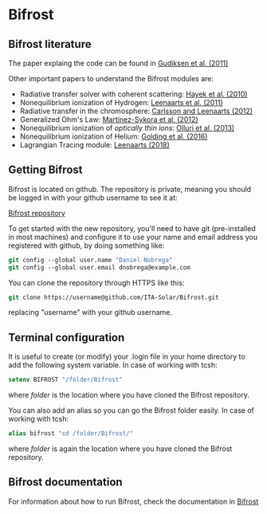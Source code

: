 # Bifrost


## Bifrost literature

The paper explaing the code can be found in [Gudiksen et al. (2011)](http://adsabs.harvard.edu/abs/2011A%26A...531A.154G)

Other important papers to understand the Bifrost modules are:

- Radiative transfer solver with coherent scattering: [Hayek et al. (2010)](http://adsabs.harvard.edu/abs/2010A%26A...517A..49H)
- Nonequilibrium ionization of Hydrogen: [Leenaarts et al. (2011)](http://adsabs.harvard.edu/abs/2011A%26A...530A.124L)
- Radiative transfer in the chromosphere: [Carlsson and Leenaarts (2012)](http://adsabs.harvard.edu/abs/2012A%26A...539A..39C)
- Generalized Ohm's Law: [Martínez-Sykora et al. (2012)](http://adsabs.harvard.edu/abs/2012ApJ...753..161M)
- Nonequilibrium ionization of _optically thin ions_: [Olluri et al. (2013)](http://adsabs.harvard.edu/abs/2013AJ....145...72O)
- Nonequilibrium ionization of Helium: [Golding et al. (2016)](http://adsabs.harvard.edu/abs/2016ApJ...817..125G)
- Lagrangian Tracing module: [Leenaarts (2018)](http://adsabs.harvard.edu/abs/2018A%26A...616A.136L)



## Getting Bifrost

Bifrost is located on github. The repository is private, meaning you
should be logged in with your github username to see it at:

[Bifrost repository](https://github.com/ITA-Solar/Bifrost)

To get started with the new repository, you'll need to have git
(pre-installed in most machines) and configure it to use your name and
email address you registered with github, by doing something like:

``` tcsh
git config --global user.name "Daniel Nobrega"  
git config --global user.email dnobrega@example.com
```

You can clone the repository through HTTPS like this:

```tcsh
git clone https://username@github.com/ITA-Solar/Bifrost.git
```

replacing "username" with your github username.

## Terminal configuration

It is useful to create (or modify) your .login file in your home directory to add the following system variable.
In case of working with tcsh:

``` csh
setenv BIFROST "/folder/Bifrost"
```
where _folder_ is the location where you have cloned the Bifrost repository.

You can also add an alias so you can go the Bifrost folder easily.
In case	of working with	tcsh:

``` tcsh 
alias bifrost "cd /folder/Bifrost/"
```
where _folder_ is again the location where you have cloned the Bifrost repository.


## Bifrost documentation

For information about how to run Bifrost, check the documentation in [Bifrost](https://github.com/ITA-Solar/Bifrost)
